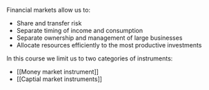 Financial markets allow us to:
- Share and transfer risk
- Separate timing of income and consumption
- Separate ownership and management of large businesses
- Allocate resources efficiently to the most productive investments

In this course we limit us to two categories of instruments:
- [[Money market instrument]]
- [[Captial market instruments]]